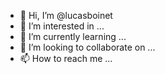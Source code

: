 - 👋 Hi, I’m @lucasboinet
- 👀 I’m interested in ...
- 🌱 I’m currently learning ...
- 💞️ I’m looking to collaborate on ...
- 📫 How to reach me ...
